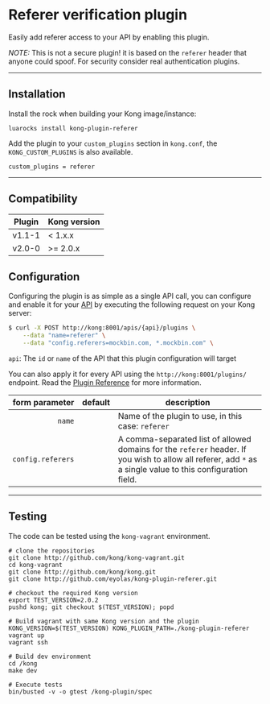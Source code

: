 # Referer verification plugin

Easily add referer access to your API by enabling this plugin.

_NOTE:_ This is not a secure plugin! it is based on the `referer` header that
anyone could spoof. For security consider real authentication plugins.

----

## Installation

Install the rock when building your Kong image/instance:
```
luarocks install kong-plugin-referer
```

Add the plugin to your `custom_plugins` section in `kong.conf`, the `KONG_CUSTOM_PLUGINS` is also available.

```
custom_plugins = referer
```

----

## Compatibility

| Plugin  | Kong version |
|--|--|
| v1.1-1 | < 1.x.x |
| v2.0-0 | >= 2.0.x |

## Configuration

Configuring the plugin is as simple as a single API call, you can configure and
enable it for your [API][api-object] by executing the following request on your
Kong server:

```bash
$ curl -X POST http://kong:8001/apis/{api}/plugins \
    --data "name=referer" \
    --data "config.referers=mockbin.com, *.mockbin.com" \
```

`api`: The `id` or `name` of the API that this plugin configuration will target

You can also apply it for every API using the `http://kong:8001/plugins/`
endpoint. Read the [Plugin Reference](https://getkong.org/docs/latest/admin-api/#add-plugin) for
more information.

form parameter                             | default | description
---:                                       | ---     | ---
`name`                                     |         | Name of the plugin to use, in this case: `referer`
`config.referers`                           |         | A comma-separated list of allowed domains for the `referer` header. If you wish to allow all referer, add `*` as a single value to this configuration field.

----

## Testing

The code can be tested using the `kong-vagrant` environment.

```shell
# clone the repositories
git clone http://github.com/kong/kong-vagrant.git
cd kong-vagrant
git clone http://github.com/kong/kong.git
git clone http://github.com/eyolas/kong-plugin-referer.git

# checkout the required Kong version
export TEST_VERSION=2.0.2
pushd kong; git checkout $(TEST_VERSION); popd

# Build vagrant with same Kong version and the plugin
KONG_VERSION=$(TEST_VERSION) KONG_PLUGIN_PATH=./kong-plugin-referer vagrant up
vagrant ssh

# Build dev environment
cd /kong
make dev

# Execute tests
bin/busted -v -o gtest /kong-plugin/spec
```


[api-object]: https://getkong.org/docs/latest/admin-api/#api-object
